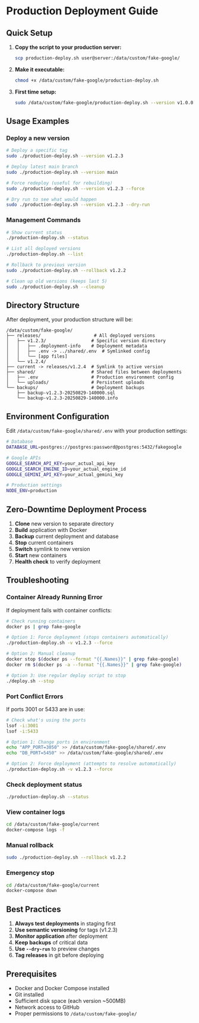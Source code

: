 # Production Deployment Guide

## Quick Setup

1. **Copy the script to your production server:**

   ```bash
   scp production-deploy.sh user@server:/data/custom/fake-google/
   ```

2. **Make it executable:**

   ```bash
   chmod +x /data/custom/fake-google/production-deploy.sh
   ```

3. **First time setup:**
   ```bash
   sudo /data/custom/fake-google/production-deploy.sh --version v1.0.0
   ```

## Usage Examples

### Deploy a new version

```bash
# Deploy a specific tag
sudo ./production-deploy.sh --version v1.2.3

# Deploy latest main branch
sudo ./production-deploy.sh --version main

# Force redeploy (useful for rebuilding)
sudo ./production-deploy.sh --version v1.2.3 --force

# Dry run to see what would happen
sudo ./production-deploy.sh --version v1.2.3 --dry-run
```

### Management Commands

```bash
# Show current status
./production-deploy.sh --status

# List all deployed versions
./production-deploy.sh --list

# Rollback to previous version
sudo ./production-deploy.sh --rollback v1.2.2

# Clean up old versions (keeps last 5)
sudo ./production-deploy.sh --cleanup
```

## Directory Structure

After deployment, your production structure will be:

```
/data/custom/fake-google/
├── releases/                    # All deployed versions
│   ├── v1.2.3/                 # Specific version directory
│   │   ├── .deployment-info    # Deployment metadata
│   │   ├── .env -> ../shared/.env  # Symlinked config
│   │   └── [app files]
│   └── v1.2.4/
├── current -> releases/v1.2.4  # Symlink to active version
├── shared/                     # Shared files between deployments
│   ├── .env                    # Production environment config
│   └── uploads/                # Persistent uploads
└── backups/                    # Deployment backups
    ├── backup-v1.2.3-20250829-140000.sql
    └── backup-v1.2.3-20250829-140000.info
```

## Environment Configuration

Edit `/data/custom/fake-google/shared/.env` with your production settings:

```bash
# Database
DATABASE_URL=postgres://postgres:password@postgres:5432/fakegoogle

# Google APIs
GOOGLE_SEARCH_API_KEY=your_actual_api_key
GOOGLE_SEARCH_ENGINE_ID=your_actual_engine_id
GOOGLE_GEMINI_API_KEY=your_actual_gemini_key

# Production settings
NODE_ENV=production
```

## Zero-Downtime Deployment Process

1. **Clone** new version to separate directory
2. **Build** application with Docker
3. **Backup** current deployment and database
4. **Stop** current containers
5. **Switch** symlink to new version
6. **Start** new containers
7. **Health check** to verify deployment

## Troubleshooting

### Container Already Running Error

If deployment fails with container conflicts:

```bash
# Check running containers
docker ps | grep fake-google

# Option 1: Force deployment (stops containers automatically)
./production-deploy.sh -v v1.2.3 --force

# Option 2: Manual cleanup
docker stop $(docker ps --format "{{.Names}}" | grep fake-google)
docker rm $(docker ps -a --format "{{.Names}}" | grep fake-google)

# Option 3: Use regular deploy script to stop
./deploy.sh --stop
```

### Port Conflict Errors

If ports 3001 or 5433 are in use:

```bash
# Check what's using the ports
lsof -i:3001
lsof -i:5433

# Option 1: Change ports in environment
echo "APP_PORT=3050" >> /data/custom/fake-google/shared/.env
echo "DB_PORT=5450" >> /data/custom/fake-google/shared/.env

# Option 2: Force deployment (attempts to resolve automatically)
./production-deploy.sh -v v1.2.3 --force
```

### Check deployment status

```bash
./production-deploy.sh --status
```

### View container logs

```bash
cd /data/custom/fake-google/current
docker-compose logs -f
```

### Manual rollback

```bash
sudo ./production-deploy.sh --rollback v1.2.2
```

### Emergency stop

```bash
cd /data/custom/fake-google/current
docker-compose down
```

## Best Practices

1. **Always test deployments** in staging first
2. **Use semantic versioning** for tags (v1.2.3)
3. **Monitor application** after deployment
4. **Keep backups** of critical data
5. **Use `--dry-run`** to preview changes
6. **Tag releases** in git before deploying

## Prerequisites

- Docker and Docker Compose installed
- Git installed
- Sufficient disk space (each version ~500MB)
- Network access to GitHub
- Proper permissions to `/data/custom/fake-google/`
